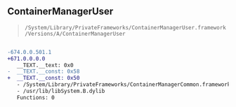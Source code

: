 ## ContainerManagerUser

> `/System/Library/PrivateFrameworks/ContainerManagerUser.framework/Versions/A/ContainerManagerUser`

```diff

-674.0.0.501.1
+671.0.0.0.0
   __TEXT.__text: 0x0
-  __TEXT.__const: 0x58
+  __TEXT.__const: 0x50
   - /System/Library/PrivateFrameworks/ContainerManagerCommon.framework/Versions/A/ContainerManagerCommon
   - /usr/lib/libSystem.B.dylib
   Functions: 0

```
